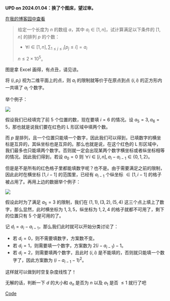  **UPD on 2024.01.04：换了个图床，望过审。**

[在我的博客园中查看](https://www.cnblogs.com/forgot-dream/p/17926475.html)

> 给定一个长度为 $n$ 的数组 $a$，其中 $a_i \in [1, n]$，试计算满足以下条件的 $[1, n]$ 的排列 $p$ 的个数：
>
> + $\forall i \in [1, n], \sum_{1 \le j \le i} [p_j \le i] = a_i$
>
> $n \le 2 \times 10^5$。

图是拿 Excel 画得，有点丑，请见谅。

将 $(i, p_i)$ 视为二维平面上的点，则 $a_i$ 的限制就等价于在原点到点 $(i, i)$ 的正方形内一共填了 $a_i$ 个数字。

举个例子：

![](https://www.z4a.net/images/2024/01/04/image4ffb59d7bbb667ce.png)

假设我们已经填完了前 $5$ 个位置的数，现在要填 $i = 6$ 的情况。设 $a_5 = 3, a_6 = 5$，那也就是说我们要在红色的 L 形区域中填两个数。

而 $p$ 是排列，且一个位置只能填一个数字，因此我们可以得到，已填数字的横坐标是互异的，其纵坐标也是互异的。那么也就是说，在这个红色的 L 形区域中，我们最多也只能填两个数字。否则就一定会出现某两个数字横坐标或者纵坐标相等的情况。因此我们得到，若设 $a_0 = 0$ 则 $\forall i \in [i, n], a_i - a_{i - 1} \in \{0, 1, 2\}$。

但是是不是所有的红色格子里都能填数字呢？也不是。由于需要满足之前的限制，因此此时在横坐标 $[1, i - 1]$ 的范围里，已经有 $a_{i - 1}$ 个纵坐标 $\in [1, i - 1]$ 的格子被占用了。再用上边的数据举个例子：

![](https://www.z4a.net/images/2024/01/04/image292808d5a69b29cf.png)

假设此时为了满足 $a_5 = 3$ 的限制，我们在 $(1, 1), (3, 2), (5, 4)$ 这三个点上填上了数字，那么显然，此时横坐标为 $1, 3, 5$，纵坐标为 $1, 2, 4$ 的格子就都不可用了，剩下的位置只有 $5$ 个是可用的了。

记 $d_i = a_i - a_{i - 1}$，那么我们此时就可以开始分类讨论了：

+ 若 $d_i = 0$，则不需要填数字，方案数不变。
+ 若 $d_i = 1$，则需要填一个数字，方案数为 $2(i - a_{i - 1}) - 1$。
+ 若 $d_i = 2$，则需要填两个数字，且此时 $(i, i)$ 是不能填的，否则就只能填一个数字了，因此方案数为 $(i - a_{i - 1} - 1)^2$。

这样就可以做到时空复杂度线性了！

无解的话，判断一下 $d$ 的大小和 $a_n$ 是否为 $n$ 以及 $a_1$ 是否 $\le 1$ 就行了吧

[Code](https://codeforces.com/contest/1909/submission/238796315)
